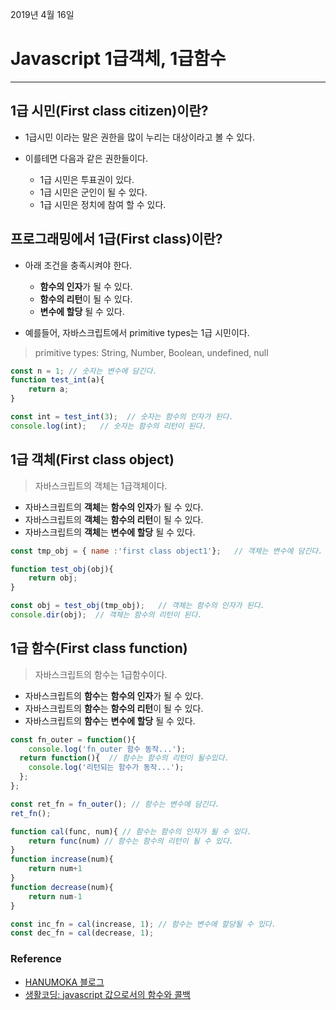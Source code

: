 2019년 4월 16일

# Javascript 1급객체, 1급함수

___

## 1급 시민(First class citizen)이란?

- 1급시민 이라는 말은 권한을 많이 누리는 대상이라고 볼 수 있다.
- 이를테면 다음과 같은 권한들이다.

    - 1급 시민은 투표권이 있다.
    - 1급 시민은 군인이 될 수 있다.
    - 1급 시민은 정치에 참여 할 수 있다.


## 프로그래밍에서 1급(First class)이란?

- 아래 조건을 충족시켜야 한다.

    - **함수의 인자**가 될 수 있다.
    - **함수의 리턴**이 될 수 있다.
    - **변수에 할당** 될 수 있다. 
    
- 예를들어, 자바스크립트에서 primitive types는 1급 시민이다.
> primitive types: String, Number, Boolean, undefined, null    
    
```javascript
const n = 1; // 숫자는 변수에 담긴다.
function test_int(a){
	return a;
}

const int = test_int(3);  // 숫자는 함수의 인자가 된다.
console.log(int);   // 숫자는 함수의 리턴이 된다.
```

## 1급 객체(First class object)
> 자바스크립트의 객체는 1급객체이다.

- 자바스크립트의 **객체**는 **함수의 인자**가 될 수 있다.
- 자바스크립트의 **객체**는 **함수의 리턴**이 될 수 있다.
- 자바스크립트의 **객체**는 **변수에 할당** 될 수 있다.

```javascript
const tmp_obj = { name :'first class object1'};   // 객체는 변수에 담긴다.

function test_obj(obj){
	return obj;
}

const obj = test_obj(tmp_obj);   // 객체는 함수의 인자가 된다.
console.dir(obj);  // 객체는 함수의 리턴이 된다.
```

## 1급 함수(First class function)
> 자바스크립트의 함수는 1급함수이다.

- 자바스크립트의 **함수**는 **함수의 인자**가 될 수 있다.
- 자바스크립트의 **함수**는 **함수의 리턴**이 될 수 있다.
- 자바스크립트의 **함수**는 **변수에 할당** 될 수 있다.

```javascript
const fn_outer = function(){
  	console.log('fn_outer 함수 동작...');
  return function(){  // 함수는 함수의 리턴이 될수있다.
  	console.log('리턴되는 함수가 동작...');
  };
};

const ret_fn = fn_outer(); // 함수는 변수에 담긴다.
ret_fn();    
```

```javascript
function cal(func, num){ // 함수는 함수의 인자가 될 수 있다.
    return func(num) // 함수는 함수의 리턴이 될 수 있다.
}
function increase(num){
    return num+1
}
function decrease(num){
    return num-1
}

const inc_fn = cal(increase, 1); // 함수는 변수에 할당될 수 있다.
const dec_fn = cal(decrease, 1);
```

### Reference

- [HANUMOKA 블로그](https://blog.hanumoka.net/2017/08/31/javascript-20170831-javascript-first-object/)
- [생활코딩: javascript 값으로서의 함수와 콜백](https://opentutorials.org/course/743/6508)